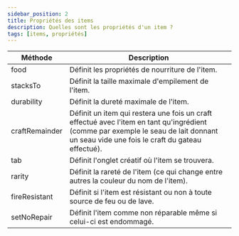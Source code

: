 ```yaml
---
sidebar_position: 2
title: Propriétés des items
description: Quelles sont les propriétés d'un item ?
tags: [items, propriétés]
---
```


| Méthode | Description |
|-----|-----|
| food | Définit les propriétés de nourriture de l'item. |
| stacksTo | Définit la taille maximale d'empilement de l'item. |
| durability | Définit la dureté maximale de l'item. |
| craftRemainder | Définit un item qui restera une fois un craft effectué avec l'item en tant qu'ingrédient (comme par exemple le seau de lait donnant un seau vide une fois le craft du gateau effectué). |
| tab | Définit l'onglet créatif où l'item se trouvera. |
| rarity | Définit la rareté de l'item (ce qui change entre autres la couleur du nom de l'item). |
| fireResistant | Définit si l'item est résistant ou non à toute source de feu ou de lave. |
| setNoRepair | Définit l'item comme non réparable même si celui-ci est endommagé. |
